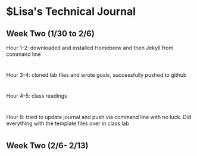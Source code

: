 # $Lisa's Technical Journal

## Week Two (1/30 to 2/6)



Hour 1-2: downloaded and installed Homebrew and then Jekyll from command line
#
Hour 3-4: cloned lab files and wrote goals, successfully pushed to github
#
Hour 4-5: class readings
#
Hour 6: tried to update journal and push via command line with no luck. Did everything with the template files over in class lab
#
## Week Two (2/6- 2/13)
